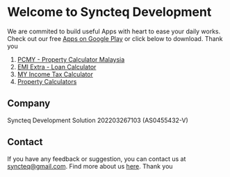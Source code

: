 # Welcome to Syncteq Development
We are commited to build useful Apps with heart to ease your daily works. Check out our free
[Apps on Google Play](https://play.google.com/store/apps/dev?id=7422191688104838951) or click below to download. Thank you

1. [PCMY - Property Calculator Malaysia](https://play.google.com/store/apps/details?id=syncteq.propertycalculatormalaysia)
2. [EMI Extra - Loan Calculator](https://play.google.com/store/apps/details?id=syncteq.homeloanemicalculators)
3. [MY Income Tax Calculator](https://play.google.com/store/apps/details?id=syncteq.myincometaxcalculator)
4. [Property Calculators](https://play.google.com/store/apps/details?id=syncteq.propertycalculators)


## Company
Syncteq Development Solution 202203267103 (AS0455432-V)


## Contact
If you have any feedback or suggestion, you can contact us at syncteq@gmail.com. Find more about us 
[here](https://linktr.ee/SyncteqDevelopment). Thank you
